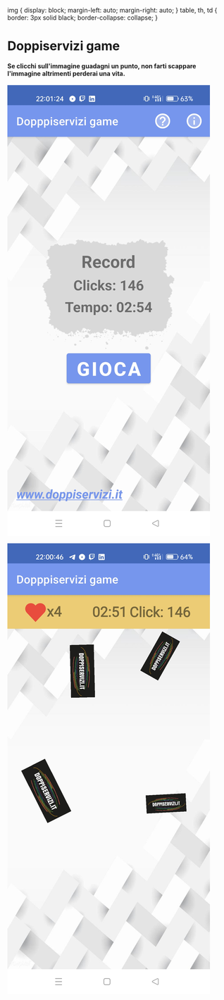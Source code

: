 img { display: block; margin-left: auto; margin-right: auto; } table, th, td { border: 3px solid black; border-collapse: collapse; }

Doppiservizi game
=================

#### Se clicchi sull'immagine guadagni un punto, non farti scappare l'immagine altrimenti perderai una vita.

![](./readme_images/game1.jpg)

![](./readme_images/game2.jpg)